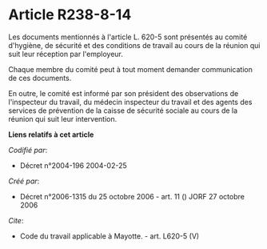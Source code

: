 # Article R238-8-14

Les documents mentionnés à l'article L. 620-5 sont présentés au comité d'hygiène, de sécurité et des conditions de travail au
cours de la réunion qui suit leur réception par l'employeur. 

Chaque membre du comité peut à tout moment demander communication de ces documents. 

En outre, le comité est informé par son président des observations de l'inspecteur du travail, du médecin inspecteur du
travail et des agents des services de prévention de la caisse de sécurité sociale au cours de la réunion qui suit leur
intervention.

**Liens relatifs à cet article**

_Codifié par_:

  - Décret n°2004-196 2004-02-25

_Créé par_:

  - Décret n°2006-1315 du 25 octobre 2006 - art. 11 () JORF 27 octobre 2006

_Cite_:

  - Code du travail applicable à Mayotte. - art. L620-5 (V)
